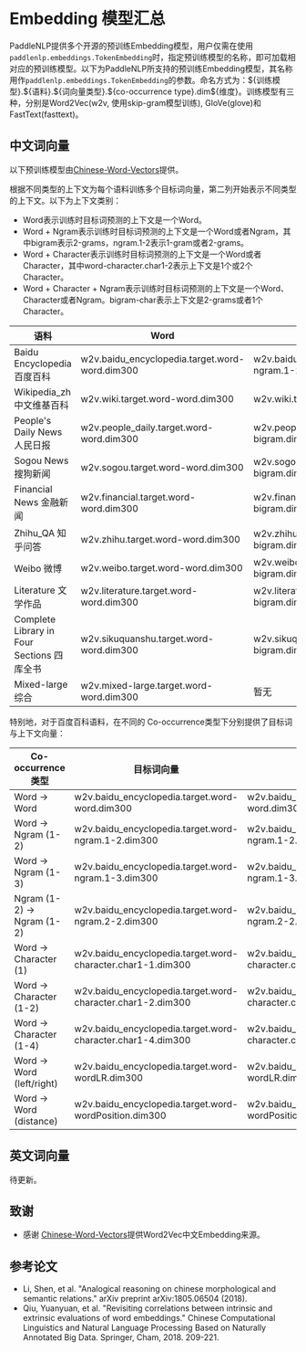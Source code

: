 # Embedding 模型汇总

PaddleNLP提供多个开源的预训练Embedding模型，用户仅需在使用`paddlenlp.embeddings.TokenEmbedding`时，指定预训练模型的名称，即可加载相对应的预训练模型。以下为PaddleNLP所支持的预训练Embedding模型，其名称用作`paddlenlp.embeddings.TokenEmbedding`的参数。命名方式为：\${训练模型}.\${语料}.\${词向量类型}.\${co-occurrence type}.dim\${维度}。训练模型有三种，分别是Word2Vec(w2v, 使用skip-gram模型训练), GloVe(glove)和FastText(fasttext)。

## 中文词向量

以下预训练模型由[Chinese-Word-Vectors](https://github.com/Embedding/Chinese-Word-Vectors)提供。

根据不同类型的上下文为每个语料训练多个目标词向量，第二列开始表示不同类型的上下文。以下为上下文类别：

* Word表示训练时目标词预测的上下文是一个Word。
* Word + Ngram表示训练时目标词预测的上下文是一个Word或者Ngram，其中bigram表示2-grams，ngram.1-2表示1-gram或者2-grams。
* Word + Character表示训练时目标词预测的上下文是一个Word或者Character，其中word-character.char1-2表示上下文是1个或2个Character。
* Word + Character + Ngram表示训练时目标词预测的上下文是一个Word、Character或者Ngram。bigram-char表示上下文是2-grams或者1个Character。

| 语料 | Word | Word + Ngram | Word + Character | Word + Character + Ngram |
| ------------------------------------------- | ----   | ---- | ----   | ---- |
| Baidu Encyclopedia 百度百科                 | w2v.baidu_encyclopedia.target.word-word.dim300 | w2v.baidu_encyclopedia.target.word-ngram.1-2.dim300 | w2v.baidu_encyclopedia.target.word-character.char1-2.dim300 | w2v.baidu_encyclopedia.target.bigram-char.dim300 |
| Wikipedia_zh 中文维基百科                   | w2v.wiki.target.word-word.dim300 | w2v.wiki.target.word-bigram.dim300 | w2v.wiki.target.word-char.dim300 | w2v.wiki.target.bigram-char.dim300 |
| People's Daily News 人民日报                | w2v.people_daily.target.word-word.dim300 | w2v.people_daily.target.word-bigram.dim300 | w2v.people_daily.target.word-char.dim300 | w2v.people_daily.target.bigram-char.dim300 |
| Sogou News 搜狗新闻                         | w2v.sogou.target.word-word.dim300 | w2v.sogou.target.word-bigram.dim300 | w2v.sogou.target.word-char.dim300 | w2v.sogou.target.bigram-char.dim300 |
| Financial News 金融新闻                     | w2v.financial.target.word-word.dim300 | w2v.financial.target.word-bigram.dim300 | w2v.financial.target.word-char.dim300 | w2v.financial.target.bigram-char.dim300 |
| Zhihu_QA 知乎问答                           | w2v.zhihu.target.word-word.dim300 | w2v.zhihu.target.word-bigram.dim300 | w2v.zhihu.target.word-char.dim300 | w2v.zhihu.target.bigram-char.dim300 |
| Weibo 微博                                  | w2v.weibo.target.word-word.dim300 | w2v.weibo.target.word-bigram.dim300 | w2v.weibo.target.word-char.dim300 | w2v.weibo.target.bigram-char.dim300 |
| Literature 文学作品                         | w2v.literature.target.word-word.dim300 | w2v.literature.target.word-bigram.dim300 | w2v.literature.target.word-char.dim300 | w2v.literature.target.bigram-char.dim300 |
| Complete Library in Four Sections 四库全书  | w2v.sikuquanshu.target.word-word.dim300 | w2v.sikuquanshu.target.word-bigram.dim300 | 无 | 无 |
| Mixed-large 综合                            | w2v.mixed-large.target.word-word.dim300 | 暂无 | w2v.mixed-large.target.word-word.dim300 | 暂无 |

特别地，对于百度百科语料，在不同的 Co-occurrence类型下分别提供了目标词与上下文向量：

| Co-occurrence 类型          | 目标词向量 | 上下文词向量  |
| --------------------------- | ------   | ---- |
|    Word → Word              | w2v.baidu_encyclopedia.target.word-word.dim300     |   w2v.baidu_encyclopedia.context.word-word.dim300    |
|    Word → Ngram (1-2)       |  w2v.baidu_encyclopedia.target.word-ngram.1-2.dim300    |   w2v.baidu_encyclopedia.context.word-ngram.1-2.dim300    |
|    Word → Ngram (1-3)       |  w2v.baidu_encyclopedia.target.word-ngram.1-3.dim300    |   w2v.baidu_encyclopedia.context.word-ngram.1-3.dim300    |
|    Ngram (1-2) → Ngram (1-2)|  w2v.baidu_encyclopedia.target.word-ngram.2-2.dim300   |   w2v.baidu_encyclopedia.target.word-ngram.2-2.dim300    |
|    Word → Character (1)     |  w2v.baidu_encyclopedia.target.word-character.char1-1.dim300    |  w2v.baidu_encyclopedia.context.word-character.char1-1.dim300     |
|    Word → Character (1-2)   |  w2v.baidu_encyclopedia.target.word-character.char1-2.dim300    |  w2v.baidu_encyclopedia.context.word-character.char1-2.dim300     |
|    Word → Character (1-4)   |  w2v.baidu_encyclopedia.target.word-character.char1-4.dim300    |  w2v.baidu_encyclopedia.context.word-character.char1-4.dim300     |
|    Word → Word (left/right) |   w2v.baidu_encyclopedia.target.word-wordLR.dim300   |   w2v.baidu_encyclopedia.context.word-wordLR.dim300    |
|    Word → Word (distance)   |   w2v.baidu_encyclopedia.target.word-wordPosition.dim300   |   w2v.baidu_encyclopedia.context.word-wordPosition.dim300    |

## 英文词向量

待更新。

## 致谢
- 感谢 [Chinese-Word-Vectors](https://github.com/Embedding/Chinese-Word-Vectors)提供Word2Vec中文Embedding来源。

## 参考论文
- Li, Shen, et al. "Analogical reasoning on chinese morphological and semantic relations." arXiv preprint arXiv:1805.06504 (2018).
- Qiu, Yuanyuan, et al. "Revisiting correlations between intrinsic and extrinsic evaluations of word embeddings." Chinese Computational Linguistics and Natural Language Processing Based on Naturally Annotated Big Data. Springer, Cham, 2018. 209-221.
